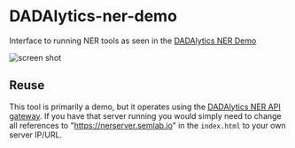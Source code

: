 # DADAlytics-ner-demo
Interface to running NER tools as seen in the [DADAlytics NER Demo](http://ner.semlab.io/) 

![screen shot](http://semlab.io/assets/dadalytics_toolchain_blog_1.png)


## Reuse

This tool is primarily a demo, but it operates using the [DADAlytics NER API gateway](https://github.com/SemanticLab/DADAlytics-docker-ner-gateway). If you have that server running you would simply need to change all references to "https://nerserver.semlab.io" in the `index.html` to your own server IP/URL.
